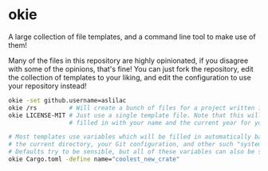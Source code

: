 # okie

A large collection of file templates, and a command line tool to make use of them!

Many of the files in this repository are highly opinionated, if you disagree with some of the opinions, that's fine! You can just fork the repository, edit the collection of templates to your liking, and edit the configuration to use your repository instead!

```sh
okie -set github.username=aslilac
okie /rs         # Will create a bunch of files for a project written in Rust!
okie LICENSE-MIT # Just use a single template file. Note that this will get
                 # filled in with your name and the current year for you!

# Most templates use variables which will be filled in automatically based on
# the current directory, your Git configuration, and other such "system state".
# Defaults try to be sensible, but all of these variables can also be set manually!
okie Cargo.toml -define name="coolest_new_crate"

```
